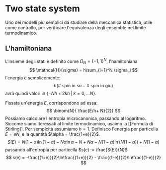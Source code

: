 # Two state system

Uno dei modelli più semplici da studiare della meccanica statistica, utile come controllo, per verificare l'equivalenza degli ensemble nel limite termodinamico. 

## L'hamiltoniana 
L'insieme degli stati è definito come $\Omega_N = \{-1,1\}^N$, l'hamiltoniana
$$
\mathcal{H}(\sigma) = h\sum_{i=1}^N \sigma_i
$$
l'energia è semplicemente:
$$
h \left( \# \text{ spin in su} - \# \text{ spin in giù} \right)
$$
avrà quindi valori in $\{-Nh + 2kh \; | \; k = 0,\dots N\}$.

Fissata un'energia $E$, corrispondono ad essa:
$$
\binom{N}{ \frac{E/h+ N}{2}}
$$
Possiamo calcolare l'entropia microcanonica, passando al logaritmo. Siccome siamo iteressati al limite termodinamico, usaimo la [[Formula di Stirling]]. Per semplcità assumiamo $h=1$.
Definisco l'energia per particella $E = eN$, e la quantità $\alpha = \frac{1+e}{2}$.
$$
S(E) = N(1-\alpha)\ln(1-\alpha) - N\alpha \ln \alpha - N + N\alpha -N(1-\alpha)\ln(N(1-\alpha)) +N(1-\alpha)
$$
passando all'entropia per particella $s(e) := \frac{S(E)}{N}$ 
$$
s(e) = -\frac{(1+e)}{2}\ln\frac{(1+e)}{2} - \frac{(1-e)}{2}\ln\frac{(1-e)}{2}
$$
